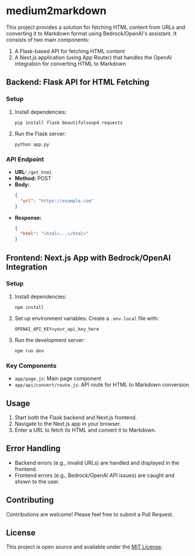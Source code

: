# medium2markdown

This project provides a solution for fetching HTML content from URLs and converting it to Markdown format using Bedrock/OpenAI's assistant. It consists of two main components:

1. A Flask-based API for fetching HTML content
2. A Next.js application (using App Router) that handles the OpenAI integration for converting HTML to Markdown

## Backend: Flask API for HTML Fetching

### Setup

1. Install dependencies:
   ```
   pip install flask beautifulsoup4 requests
   ```

2. Run the Flask server:
   ```
   python app.py
   ```

### API Endpoint

- **URL:** `/get_html`
- **Method:** POST
- **Body:**
  ```json
  {
    "url": "https://example.com"
  }
  ```
- **Response:**
  ```json
  {
    "html": "<html>...</html>"
  }
  ```

## Frontend: Next.js App with Bedrock/OpenAI Integration

### Setup

1. Install dependencies:
   ```
   npm install
   ```

2. Set up environment variables:
   Create a `.env.local` file with:
   ```
   OPENAI_API_KEY=your_api_key_here
   ```

3. Run the development server:
   ```
   npm run dev
   ```

### Key Components

- `app/page.js`: Main page component
- `app/api/convert/route.js`: API route for HTML to Markdown conversion

## Usage

1. Start both the Flask backend and Next.js frontend.
2. Navigate to the Next.js app in your browser.
3. Enter a URL to fetch its HTML and convert it to Markdown.

## Error Handling

- Backend errors (e.g., invalid URLs) are handled and displayed in the frontend.
- Frontend errors (e.g., Bedrock/OpenAI API issues) are caught and shown to the user.

## Contributing

Contributions are welcome! Please feel free to submit a Pull Request.

## License

This project is open source and available under the [MIT License](LICENSE).
